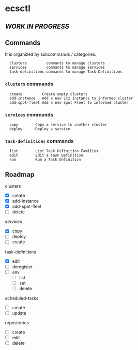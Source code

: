 # ecsctl

## *WORK IN PROGRESS*

## Commands

It is organized by subcommands / categories:
```
  clusters         commands to manage clusters
  services         commands to manage services
  task-definitions commands to manage Task Definitions
```

### `clusters` commands
```
  create         Create empty clusters
  add-instance   Add a new EC2 instance to informed cluster
  add-spot-fleet Add a new Spot Fleet to informed cluster
```

### `services` commands
```
  copy        Copy a service to another cluster
  deploy      Deploy a service
```

### `task-definitions` commands
```
  list        List Task Definition Families
  edit        Edit a Task Definition
  run         Run a Task Definition
```

## Roadmap

clusters
  - [x] create
  - [x] add-instance
  - [x] add-spot-fleet
  - [ ] delete

services
  - [x] copy
  - [ ] deploy
  - [ ] create

task-definitions
  - [x] edit
  - [ ] deregister
  - [ ] env
    - [ ] list
    - [ ] set
    - [ ] delete

scheduled-tasks
  - [ ] create
  - [ ] update

repositories
  - [ ] create
  - [ ] edit
  - [ ] delete

